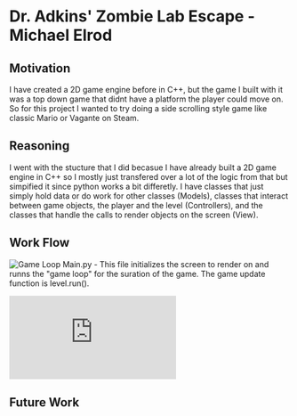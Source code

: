 # Dr. Adkins' Zombie Lab Escape - Michael Elrod

## Motivation
I have created a 2D game engine before in C++, but the game I built with it was a top down game that didnt have a platform the player could move on. So for this project I wanted to try doing a side scrolling style game like classic Mario or Vagante on Steam.

## Reasoning
I went with the stucture that I did becasue I have already built a 2D game engine in C++ so I mostly just transfered over a lot of the logic from that but simpified it since python works a bit differetly. I have classes that just simply hold data or do work for other classes (Models), classes that interact between game objects, the player and the level (Controllers), and the classes that handle the calls to render objects on the screen (View).

## Work Flow
![Game Loop](https://github.com/Michael-Elrod-dev/Zombie-Lab/blob/main/Images/Main.png)
Main.py - This file initializes the screen to render on and runns the "game loop" for the suration of the game. The game update function is level.run().

![World Initialization](https://github.com/Michael-Elrod-dev/Zombie-Lab/blob/main/Src/Level.py)

## Future Work
